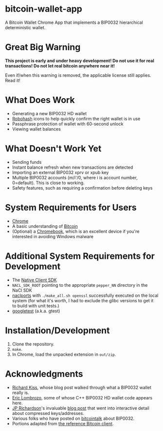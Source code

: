 bitcoin-wallet-app
===

A Bitcoin Wallet Chrome App that implements a BIP0032 hierarchical
deterministic wallet.

Great Big Warning
===

**This project is early and under heavy development! Do not use it for real transactions! Do not let real bitcoin anywhere near it!**

Even if/when this warning is removed, the applicable license still applies. Read it!

What Does Work
===

* Generating a new BIP0032 HD wallet
* [Robohash](http://robohash.org/) icons to help quickly confirm the right wallet is in use
* Passphrase protection of wallet with 60-second unlock
* Viewing wallet balances

What Doesn't Work Yet
===

* Sending funds
* Instant balance refresh when new transactions are detected
* Importing an external BIP0032 xprv or xpub key
* Multiple BIP0032 accounts (m/i'/0, where i is account number, 0=default). This is close to working.
* Safety features, such as requiring a confirmation before deleting keys

System Requirements for Users
===

* [Chrome](https://www.google.com/chrome/)
* A basic understanding of [Bitcoin](http://bitcoin.org/)
* (Optional) a [Chromebook](http://www.google.com/intl/en/chrome/devices/), which is an excellent device if you're interested in avoiding Windows malware

Additional System Requirements for Development
===

* The [Native Client SDK](https://developers.google.com/native-client/sdk/download)
* `NACL_SDK_ROOT` pointing to the appropriate `pepper_NN` directory in the NaCl SDK
* [naclports](https://code.google.com/p/naclports/) with `./make_all.sh openssl` successfully executed on the local system (for what it's worth, I had to exclude the glibc versions to get it to build with unit tests.)
* [googletest](https://code.google.com/p/googletest/) (a.k.a. gtest)

Installation/Development
===

1. Clone the repository.
2. `make`.
3. In Chrome, load the unpacked extension in `out/zip`.

Acknowledgments
===

* [Richard Kiss](http://blog.richardkiss.com/?p=313), whose blog post walked through what a BIP0032 wallet really is.
* [Eric Lombrozo](https://github.com/CodeShark), some of whose C++ BIP0032 HD wallet code appears here.
* [JP Richardson](https://github.com/jprichardson)'s invaluable [blog post](http://procbits.com/2013/08/27/generating-a-bitcoin-address-with-javascript) that went into interactive detail about compressed keys/addresses.
* Various folks who have posted on [bitcointalk](https://bitcointalk.org/) about BIP0032.
* Portions adapted from [the reference Bitcoin client](https://github.com/bitcoin/bitcoin).
